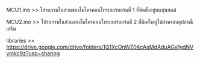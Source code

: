 MCU1.ino >> โปรแกรมในส่วนของไมโครคอนโทรเลอร์บอร์ดที่ 1 ที่ติดตั้งอยู่บนหุ่นยนต์

 
MCU2.ino >> โปรแกรมในส่วนของไมโครคอนโทรเลอร์บอร์ดที่ 2 ที่ติดตั้งอยู่ใต้ฝาครอบอุปกรณืเสริม


libraries >> https://drive.google.com/drive/folders/1Q1XcOnWZ04cAsMdAduAGe1ydNVymkc9z?usp=sharing
